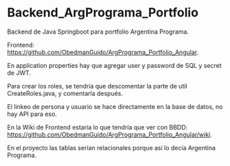 # Backend_ArgPrograma_Portfolio

Backend de Java Springboot para portfolio Argentina Programa.

Frontend: https://github.com/ObedmanGuido/ArgPrograma_Portfolio_Angular.

En application properties hay que agregar user y password de SQL y secret de JWT.

Para crear los roles, se tendría que descomentar la parte de util CreateRoles.java, y comentarla después.

El linkeo de persona y usuario se hace directamente en la base de datos, no hay API para eso.

En la Wiki de Frontend estaría lo que tendría que ver con BBDD: https://github.com/ObedmanGuido/ArgPrograma_Portfolio_Angular/wiki.

En el proyecto las tablas serían relacionales porque así lo decía Argentina Programa.
